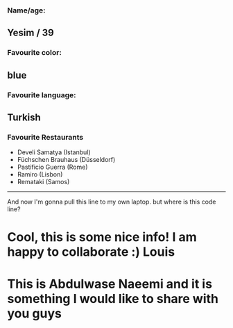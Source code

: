 ### Name/age:
Yesim / 39
---
### Favourite color:
blue
---
### Favourite language:
Turkish
---
### Favourite Restaurants

- Develi Samatya (Istanbul)
- Füchschen Brauhaus (Düsseldorf)
- Pastificio Guerra (Rome)
- Ramiro (Lisbon)
- Remataki (Samos)
---
And now I'm gonna pull this line to my own laptop.
but where is this code line?

# Cool, this is some nice info! I am happy to collaborate :) Louis

# This is Abdulwase Naeemi and it is something I would like to share with you guys